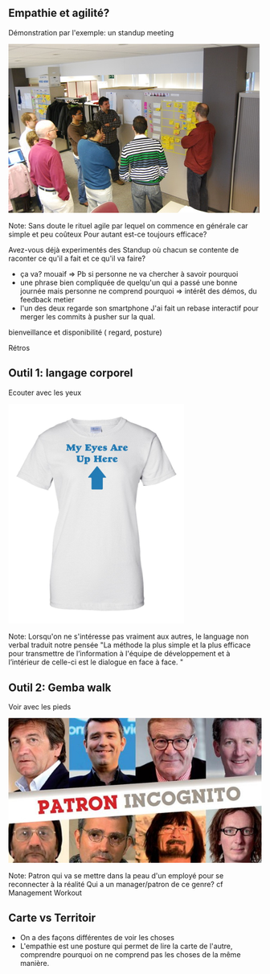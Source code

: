 ## Empathie et agilité?

Démonstration par l'exemple: un standup meeting

![](resources/stand-up-meeting.jpg)

Note:
Sans doute le rituel agile par lequel on commence en générale car simple et peu coûteux
Pour autant est-ce toujours efficace?

Avez-vous déjà experimentés des Standup où chacun se contente de raconter ce qu'il a fait et ce qu'il va faire?


- ça va? mouaif  => Pb si personne ne va chercher à savoir pourquoi
- une phrase bien compliquée de quelqu'un qui a passé une bonne journée mais personne ne comprend pourquoi => intérêt des démos, du feedback metier
- l'un des deux regarde son smartphone
J'ai fait un rebase interactif pour merger les commits à pusher sur la qual.

bienveillance et disponibilité
( regard, posture)

Rétros



## Outil 1: langage corporel

Ecouter avec les yeux

<img src="resources/my-eyes-are-up-here.jpg" width="350px" />


Note:
Lorsqu'on ne s'intéresse pas vraiment aux autres, le language non verbal traduit notre pensée
"La méthode la plus simple et la plus efficace pour
transmettre de l’information à l'équipe de développement
et à l’intérieur de celle-ci est le dialogue en face à face. "



## Outil 2: Gemba walk
 
Voir avec les pieds

![](resources/9901339071516.jpg)


Note:
Patron qui va se mettre dans la peau d'un employé pour se reconnecter à la réalité
Qui a un manager/patron de ce genre?
cf Management Workout



  
## Carte vs Territoir

- On a des façons différentes de voir les choses
- L'empathie est une posture qui permet de lire la carte de l'autre, comprendre pourquoi on ne comprend pas les choses de la même manière.
